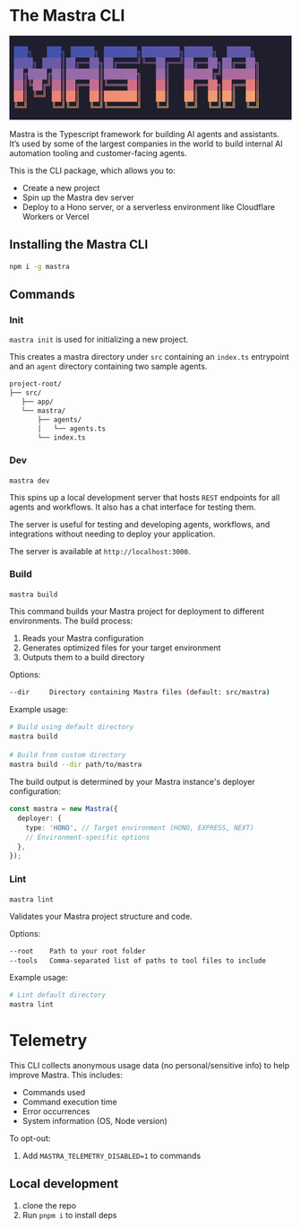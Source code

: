 # The Mastra CLI

![Mastra Cli](https://github.com/mastra-ai/mastra/blob/main/packages/cli/mastra-cli.png)

Mastra is the Typescript framework for building AI agents and assistants. It’s used by some of the largest companies in the world to build internal AI automation tooling and customer-facing agents. 

This is the CLI package, which allows you to:
- Create a new project
- Spin up the Mastra dev server
- Deploy to a Hono server, or a serverless environment like Cloudflare Workers or Vercel

## Installing the Mastra CLI

```bash copy
npm i -g mastra
```

## Commands

### Init

`mastra init` is used for initializing a new project.

This creates a mastra directory under `src` containing an `index.ts` entrypoint and an `agent` directory containing two sample agents.

```text
project-root/
├── src/
   ├── app/
   └── mastra/
       ├── agents/
       │   └── agents.ts
       └── index.ts
```

### Dev

`mastra dev`

This spins up a local development server that hosts `REST` endpoints for all agents and workflows. It also has a chat interface for testing them.

The server is useful for testing and developing agents, workflows, and integrations without needing to deploy your application.

The server is available at `http://localhost:3000`.

### Build

`mastra build`

This command builds your Mastra project for deployment to different environments. The build process:

1. Reads your Mastra configuration
2. Generates optimized files for your target environment
3. Outputs them to a build directory

Options:

```bash
--dir     Directory containing Mastra files (default: src/mastra)
```

Example usage:

```bash
# Build using default directory
mastra build

# Build from custom directory
mastra build --dir path/to/mastra
```

The build output is determined by your Mastra instance's deployer configuration:

```typescript
const mastra = new Mastra({
  deployer: {
    type: 'HONO', // Target environment (HONO, EXPRESS, NEXT)
    // Environment-specific options
  },
});
```

### Lint

`mastra lint`

Validates your Mastra project structure and code.

Options:

```bash
--root    Path to your root folder
--tools   Comma-separated list of paths to tool files to include
```

Example usage:

```bash
# Lint default directory
mastra lint
```

# Telemetry

This CLI collects anonymous usage data (no personal/sensitive info) to help improve Mastra. This includes:

- Commands used
- Command execution time
- Error occurrences
- System information (OS, Node version)

To opt-out:

1. Add `MASTRA_TELEMETRY_DISABLED=1` to commands

## Local development

1. clone the repo
2. Run `pnpm i` to install deps
